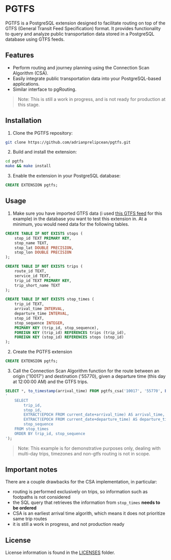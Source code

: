 # PGTFS

PGTFS is a PostgreSQL extension designed to facilitate routing on top of the GTFS (General Transit Feed Specification) format. It provides functionality to query and analyze public transportation data stored in a PostgreSQL database using GTFS feeds.

## Features

- Perform routing and journey planning using the Connection Scan Algorithm (CSA).
- Easily integrate public transportation data into your PostgreSQL-based applications.
- Similar interface to pgRouting. 

> Note: This is still a work in progress, and is not ready for production at this stage.

## Installation

1. Clone the PGTFS repository:

```sh
git clone https://github.com/adrianprelipcean/pgtfs.git
```

2. Build and install the extension:

```sh
cd pgtfs
make && make install
```

3. Enable the extension in your PostgreSQL database:

```sql
CREATE EXTENSION pgtfs;
```

## Usage

1. Make sure you have imported GTFS data (i used [this GTFS feed](https://www.transit.land/feeds/f-u8-romania~interregionalcalatori~regiotrans~cfrc%C4%83l%C4%83tori~softrans~trans) for this example) in the database you want to test this extension in. At a minimum, you would need data for the following tables.

```sql
CREATE TABLE IF NOT EXISTS stops (
    stop_id TEXT PRIMARY KEY,
    stop_name TEXT,
    stop_lat DOUBLE PRECISION,
    stop_lon DOUBLE PRECISION
);

CREATE TABLE IF NOT EXISTS trips (
    route_id TEXT,
    service_id TEXT,
    trip_id TEXT PRIMARY KEY,
    trip_short_name TEXT
);

CREATE TABLE IF NOT EXISTS stop_times (
    trip_id TEXT,
    arrival_time INTERVAL,
    departure_time INTERVAL,
    stop_id TEXT,
    stop_sequence INTEGER,
    PRIMARY KEY (trip_id, stop_sequence),
    FOREIGN KEY (trip_id) REFERENCES trips (trip_id),
    FOREIGN KEY (stop_id) REFERENCES stops (stop_id)
);
```
2. Create the PGTFS extension 

```sql
CREATE EXTENSION pgtfs;
```

3. Call the Connection Scan Algorithm function for the route between an origin ('10017') and destination ('55770), given a departure time (this day at 12:00:00 AM) and the GTFS trips. 

```sql
SELECT *, to_timestamp(arrival_time) FROM pgtfs_csa('10017', '55770', EXTRACT(EPOCH from current_date), 
'
    SELECT 
        trip_id, 
        stop_id, 
        EXTRACT(EPOCH FROM current_date+arrival_time) AS arrival_time, 
        EXTRACT(EPOCH FROM current_date+departure_time) AS departure_time,
        stop_sequence
    FROM stop_times 
    ORDER BY trip_id, stop_sequence
');
```

> Note: This example is for demonstrative purposes only, dealing with multi-day trips, timezones and non-gtfs routing is not in scope.

## Important notes 

There are a couple drawbacks for the CSA implementation, in particular: 
- routing is performed exclusively on trips, so information such as footpaths is not considered 
- the SQL query that retrieves the information from `stop_times` **needs to be ordered**
- CSA is an earliest arrival time algorith, which means it does not prioritize same trip routes  
- it is still a work in progress, and not production ready

## License 

License information is found in the [LICENSES](./LICENSES/) folder. 